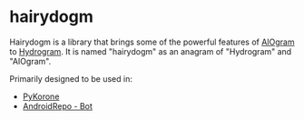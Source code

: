 # hairydogm

Hairydogm is a library that brings some of the powerful features of [AIOgram](https://github.com/aiogram/aiogram) to [Hydrogram](https://github.com/Hydrogram/Hydrogram). It is named "hairydogm" as an anagram of "Hydrogram" and "AIOgram".

Primarily designed to be used in:

- [PyKorone](https://github.com/HitaloM/PyKorone)
- [AndroidRepo - Bot](https://github.com/AndroidRepo-OSS/Bot)
